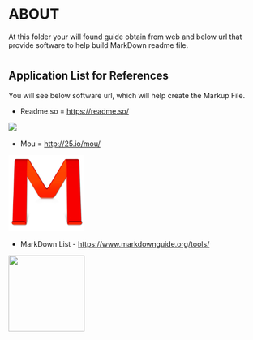 # ABOUT
At this folder your will found guide obtain from web and below url that provide software to help build MarkDown readme file.

#
## Application List for References

You will see below software url, which will help create the Markup File.

- Readme.so = https://readme.so/
<img src="https://readme.so/readme.svg" width="150px"/>

- Mou = http://25.io/mou/
<img src="https://github.com/hpngithub/GitHubKB/blob/main/Documents/MarkDown/Image/MouImage.png?raw=true" width="150" height="150"/>

- MarkDown List - https://www.markdownguide.org/tools/
<img src="https://en.wikipedia.org/wiki/Markdown#/media/File:Markdown-mark.svg" width="150" height="150"/>

